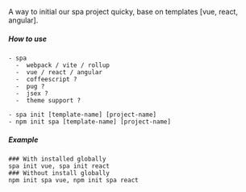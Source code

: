 A way to initial our spa project quicky, base on templates [vue, react, angular].
##### How to use
```
- spa
  -  webpack / vite / rollup
  -  vue / react / angular
  -  coffeescript ?
  -  pug ?
  -  jsex ?
  -  theme support ?

- spa init [template-name] [project-name]
- npm init spa [template-name] [project-name]
```
##### Example
```
### With installed globally
spa init vue, spa init react 
### Without install globally
npm init spa vue, npm init spa react
```
